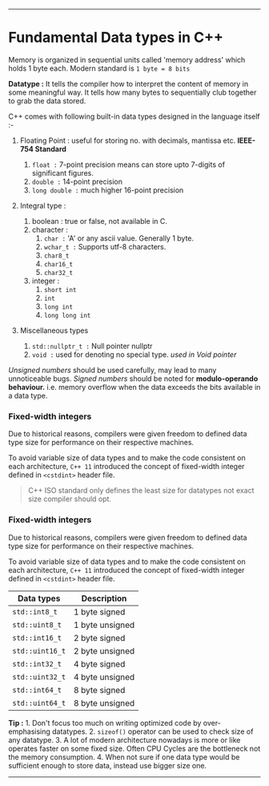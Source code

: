 
---
# Fundamental Data types in C++

Memory is organized in sequential units called 'memory address' which holds 1 byte each. Modern standard is `1 byte = 8 bits`

**Datatype :** It tells the compiler how to interpret the content of memory in some meaningful way. It tells how many bytes to sequentially club together to grab the data stored.

C++ comes with following built-in data types designed in the language itself :-

1. Floating Point : useful for storing no. with decimals, mantissa etc. **IEEE-754 Standard**
	1. `float :` 7-point precision means can store upto 7-digits of significant figures.
	2. `double :` 14-point precision 
	3. `long double :` much higher 16-point precision

2. Integral type : 
	1. boolean : true or false, not available in C.
	2. character : 
		1. `char :` 'A' or any ascii value. Generally 1 byte.
		2. `wchar_t :` Supports utf-8 characters.
		3. `char8_t`
		4. `char16_t`
		5. `char32_t`
	3. integer :
		1. `short int`
		2. `int`
		3. `long int`
		4. `long long int`

3. Miscellaneous types
	1. `std::nullptr_t :` Null pointer nullptr
	2. `void :` used for denoting no special type. *used in Void pointer*

*Unsigned numbers* should  be used carefully, may lead to many unnoticeable bugs.
*Signed numbers* should be noted for **modulo-operando behaviour.** i.e. memory overflow when the data exceeds the bits available in a data type.

### Fixed-width integers

Due to historical reasons, compilers were given freedom to defined data type size for performance on their respective machines.

To avoid variable size of data types and to make the code consistent on each architecture, 
`C++ 11` introduced the concept of fixed-width integer defined in `<cstdint>` header file.


> C++ ISO standard only defines the least size for datatypes not exact size compiler should opt.

### Fixed-width integers

Due to historical reasons, compilers were given freedom to defined data type size for performance on their respective machines.

To avoid variable size of data types and to make the code consistent on each architecture, 
`C++ 11` introduced the concept of fixed-width integer defined in `<cstdint>` header file.

| Data types      | Description     |
| --------------- | --------------- |
| `std::int8_t`   | 1 byte signed   |
| `std::uint8_t`  | 1 byte unsigned |
| `std::int16_t`  | 2 byte signed   |
| `std::uint16_t` | 2 byte unsigned |
| `std::int32_t`  | 4 byte signed   |
| `std::uint32_t` | 4 byte unsigned |
| `std::int64_t`  | 8 byte signed   |
| `std::uint64_t` | 8 byte unsigned |

**Tip :** 1. Don't focus too much on writing optimized code by over-emphasising datatypes.
		2. `sizeof()` operator can be used to check size of any datatype.
		3. A lot of modern architecture nowadays is more or like operates faster on some fixed size. Often CPU Cycles are the bottleneck not the memory consumption.
		4. When not sure if one data type would be sufficient enough to store data, instead use bigger size one.



---
